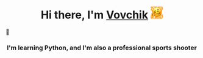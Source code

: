 <h1 align="center">Hi there, I'm <a href="https://daniilshat.ru/" target="_blank">Vovchik</a> 
<img src="https://github.com/dregasSWGOPP/New_PUSH/blob/main/oboudno.jfif" height="32"/></h1>🤙 
<h3 align="center">I'm learning Python, and I'm also a professional sports shooter </h3>




